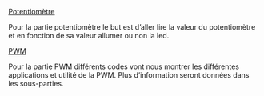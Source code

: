 
[Potentiomètre](Potentiomètre)

Pour la partie potentiomètre le but est d’aller lire la valeur du potentiomètre et en fonction de sa valeur allumer ou non la led.

[PWM](PWM)

Pour la partie PWM différents codes vont nous montrer les différentes applications et utilité de la PWM. Plus d’information seront données dans les sous-parties.
